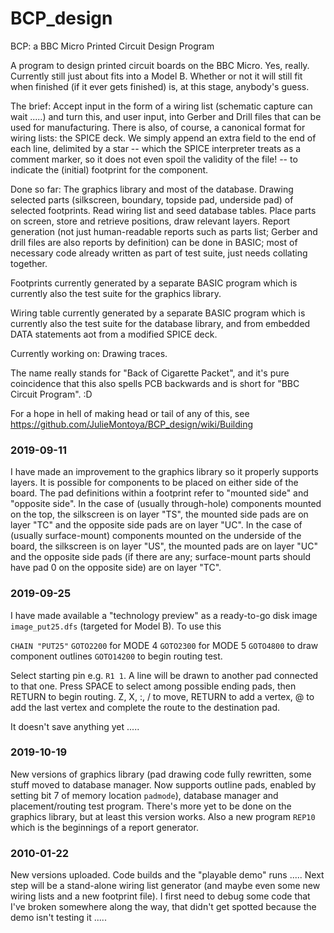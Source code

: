 # BCP_design
BCP: a BBC Micro Printed Circuit Design Program

A program to design printed circuit boards on the BBC Micro.  Yes, really.  Currently still just about fits into a Model B.  Whether or not it will still fit when finished  (if it ever gets finished)  is, at this stage, anybody's guess.

The brief: Accept input in the form of a wiring list (schematic capture can wait .....) and turn this, and user input, into Gerber and Drill files that can be used for manufacturing.  There is also, of course, a canonical format for wiring lists: the SPICE deck. We simply append an extra field to the end of each line, delimited by a star -- which the SPICE interpreter treats as a comment marker, so it does not even spoil the validity of the file! -- to indicate the (initial) footprint for the component.

Done so far: The graphics library and most of the database. Drawing selected parts (silkscreen, boundary, topside pad, underside pad) of selected footprints. Read wiring list and seed database tables. Place parts on screen, store and retrieve positions, draw relevant layers. Report generation (not just human-readable reports such as parts list; Gerber and drill files are also reports by definition) can be done in BASIC; most of necessary code already written as part of test suite, just needs collating together.

Footprints currently generated by a separate BASIC program which is currently also the test suite for the graphics library.

Wiring table currently generated by a separate BASIC program which is currently also the test suite for the database library, and from embedded DATA statements aot from a modified SPICE deck.

Currently working on: Drawing traces.

The name really stands for "Back of Cigarette Packet", and it's pure coincidence that this also spells PCB backwards and is short for "BBC Circuit Program". :D


For a hope in hell of making head or tail of any of this, see https://github.com/JulieMontoya/BCP_design/wiki/Building

### 2019-09-11

I have made an improvement to the graphics library so it properly supports layers.  It is possible for components to be placed on either side of the board.  The pad definitions within a footprint refer to "mounted side" and "opposite side".  In the case of  (usually through-hole)  components mounted on the top, the silkscreen is on layer "TS", the mounted side pads are on layer "TC" and the opposite side pads are on layer "UC".  In the case of  (usually surface-mount)  components mounted on the underside of the board, the silkscreen is on layer "US", the mounted pads are on layer "UC" and the opposite side pads  (if there are any; surface-mount parts should have pad 0 on the opposite side)  are on layer "TC".  

### 2019-09-25

I have made available a "technology preview" as a ready-to-go disk image `image_put25.dfs`  (targeted for Model B).  To use this

 `CHAIN "PUT25"`
 `GOTO2200`  for MODE 4
 `GOTO2300`  for MODE 5
 `GOTO4800`  to draw component outlines
 `GOTO14200`  to begin routing test.
 
Select starting pin e.g. `R1 1`. A line will be drawn to another pad connected to that one.  Press SPACE to select among possible ending pads, then RETURN to begin routing.  Z, X, :, / to move, RETURN to add a vertex, @ to add the last vertex and complete the route to the destination pad.

It doesn't save anything yet .....

### 2019-10-19

New versions of graphics library  (pad drawing code fully rewritten, some stuff moved to database manager.  Now supports outline pads, enabled by setting bit 7 of memory location `padmode`),  database manager and placement/routing test program.  There's more yet to be done on the graphics library, but at least this version works.  Also a new program `REP10` which is the beginnings of a report generator.

### 2010-01-22

New versions uploaded.  Code builds and the "playable demo" runs .....  Next step will be a stand-alone wiring list generator  (and maybe even some new wiring lists and a new footprint file).  I first need to debug some code that I've broken somewhere along the way, that didn't get spotted because the demo isn't testing it .....
